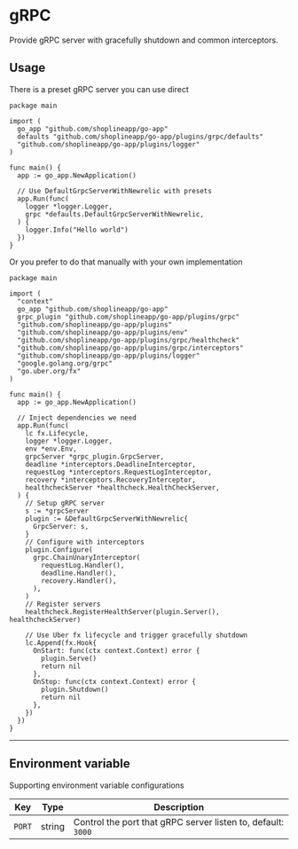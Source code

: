 # gRPC

Provide gRPC server with gracefully shutdown and common interceptors.

## Usage

There is a preset gRPC server you can use direct

```golang
package main

import (
  go_app "github.com/shoplineapp/go-app"
  defaults "github.com/shoplineapp/go-app/plugins/grpc/defaults"
  "github.com/shoplineapp/go-app/plugins/logger"
)

func main() {
  app := go_app.NewApplication()

  // Use DefaultGrpcServerWithNewrelic with presets
  app.Run(func(
    logger *logger.Logger,
    grpc *defaults.DefaultGrpcServerWithNewrelic,
  ) {
    logger.Info("Hello world")
  })
}
```

Or you prefer to do that manually with your own implementation

```golang
package main

import (
  "context"
  go_app "github.com/shoplineapp/go-app"
  grpc_plugin "github.com/shoplineapp/go-app/plugins/grpc"
  "github.com/shoplineapp/go-app/plugins"
  "github.com/shoplineapp/go-app/plugins/env"
  "github.com/shoplineapp/go-app/plugins/grpc/healthcheck"
  "github.com/shoplineapp/go-app/plugins/grpc/interceptors"
  "github.com/shoplineapp/go-app/plugins/logger"
  "google.golang.org/grpc"
  "go.uber.org/fx"
)

func main() {
  app := go_app.NewApplication()

  // Inject dependencies we need
  app.Run(func(
    lc fx.Lifecycle,
    logger *logger.Logger,
    env *env.Env,
    grpcServer *grpc_plugin.GrpcServer,
    deadline *interceptors.DeadlineInterceptor,
    requestLog *interceptors.RequestLogInterceptor,
    recovery *interceptors.RecoveryInterceptor,
    healthcheckServer *healthcheck.HealthCheckServer,
  ) {
    // Setup gRPC server
    s := *grpcServer
    plugin := &DefaultGrpcServerWithNewrelic{
      GrpcServer: s,
    }
    // Configure with interceptors
    plugin.Configure(
      grpc.ChainUnaryInterceptor(
        requestLog.Handler(),
        deadline.Handler(),
        recovery.Handler(),
      ),
    )
    // Register servers
    healthcheck.RegisterHealthServer(plugin.Server(), healthcheckServer)

    // Use Uber fx lifecycle and trigger gracefully shutdown
    lc.Append(fx.Hook{
      OnStart: func(ctx context.Context) error {
        plugin.Serve()
        return nil
      },
      OnStop: func(ctx context.Context) error {
        plugin.Shutdown()
        return nil
      },
    })
  })
}
```

---

## Environment variable

Supporting environment variable configurations

| Key | Type | Description |
| --------- | --- | ---- |
| `PORT` | string | Control the port that gRPC server listen to, default: `3000` |


